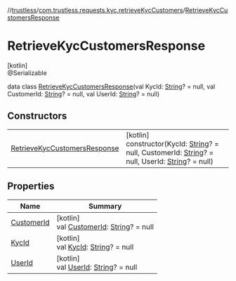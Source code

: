 //[trustless](../../../index.md)/[com.trustless.requests.kyc.retrieveKycCustomers](../index.md)/[RetrieveKycCustomersResponse](index.md)

# RetrieveKycCustomersResponse

[kotlin]\
@Serializable

data class [RetrieveKycCustomersResponse](index.md)(val KycId: [String](https://kotlinlang.org/api/latest/jvm/stdlib/kotlin/-string/index.html)? = null, val CustomerId: [String](https://kotlinlang.org/api/latest/jvm/stdlib/kotlin/-string/index.html)? = null, val UserId: [String](https://kotlinlang.org/api/latest/jvm/stdlib/kotlin/-string/index.html)? = null)

## Constructors

| | |
|---|---|
| [RetrieveKycCustomersResponse](-retrieve-kyc-customers-response.md) | [kotlin]<br>constructor(KycId: [String](https://kotlinlang.org/api/latest/jvm/stdlib/kotlin/-string/index.html)? = null, CustomerId: [String](https://kotlinlang.org/api/latest/jvm/stdlib/kotlin/-string/index.html)? = null, UserId: [String](https://kotlinlang.org/api/latest/jvm/stdlib/kotlin/-string/index.html)? = null) |

## Properties

| Name | Summary |
|---|---|
| [CustomerId](-customer-id.md) | [kotlin]<br>val [CustomerId](-customer-id.md): [String](https://kotlinlang.org/api/latest/jvm/stdlib/kotlin/-string/index.html)? = null |
| [KycId](-kyc-id.md) | [kotlin]<br>val [KycId](-kyc-id.md): [String](https://kotlinlang.org/api/latest/jvm/stdlib/kotlin/-string/index.html)? = null |
| [UserId](-user-id.md) | [kotlin]<br>val [UserId](-user-id.md): [String](https://kotlinlang.org/api/latest/jvm/stdlib/kotlin/-string/index.html)? = null |
